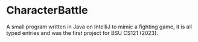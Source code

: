 # CharacterBattle
A small program written in Java on IntelliJ to mimic a fighting game, it is all typed entries and was the first project for BSU CS121 (2023).
